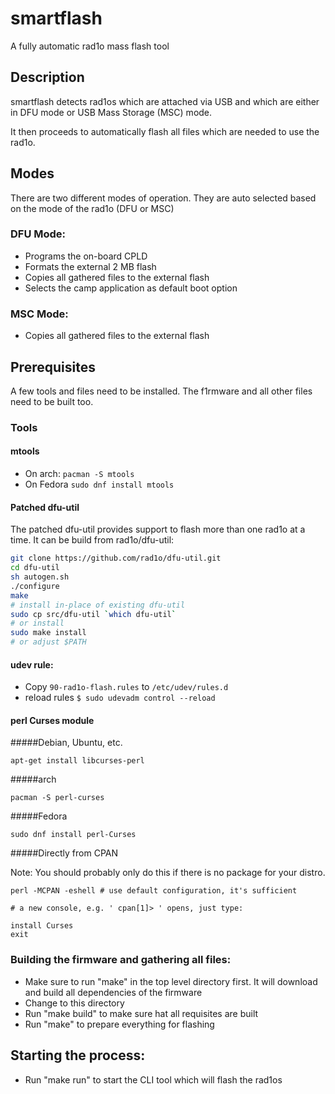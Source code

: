 # smartflash

A fully automatic rad1o mass flash tool

## Description
smartflash detects rad1os which are attached via USB and which are either in DFU mode or USB Mass Storage (MSC) mode.

It then proceeds to automatically flash all files which are needed to use the rad1o.

## Modes
There are two different modes of operation. They are auto selected based on the mode of the rad1o (DFU or MSC)

### DFU Mode:
  - Programs the on-board CPLD
  - Formats the external 2 MB flash
  - Copies all gathered files to the external flash
  - Selects the camp application as default boot option


### MSC Mode:
  - Copies all gathered files to the external flash

## Prerequisites

A few tools and files need to be installed. The f1rmware and all other files need to be built too.

### Tools

#### mtools
 - On arch: `pacman -S mtools`
 - On Fedora `sudo dnf install mtools`

#### Patched dfu-util
The patched dfu-util provides support to flash more than one rad1o at a time.
It can be build from rad1o/dfu-util:
``` sh
git clone https://github.com/rad1o/dfu-util.git
cd dfu-util
sh autogen.sh
./configure  
make
# install in-place of existing dfu-util
sudo cp src/dfu-util `which dfu-util`
# or install
sudo make install
# or adjust $PATH
```
#### udev rule:
 - Copy `90-rad1o-flash.rules` to `/etc/udev/rules.d`
 - reload rules `$ sudo udevadm control --reload`


#### perl Curses module

#####Debian, Ubuntu, etc.
```
apt-get install libcurses-perl
```

#####arch

```
pacman -S perl-curses
```

#####Fedora
```
sudo dnf install perl-Curses
```

#####Directly from CPAN

Note: You should probably only do this if there is no package for your distro.

```
perl -MCPAN -eshell # use default configuration, it's sufficient

# a new console, e.g. ' cpan[1]> ' opens, just type:

install Curses
exit
```

### Building the firmware and gathering all files:
 - Make sure to run "make" in the top level directory first. It will download and build all dependencies of the firmware
 - Change to this directory
 - Run "make build" to make sure hat all requisites are built
 - Run "make" to prepare everything for flashing

## Starting the process:
 - Run "make run" to start the CLI tool which will flash the rad1os
